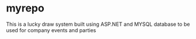 # myrepo

This is a lucky draw system built using ASP.NET and MYSQL database to be used for company events and parties
